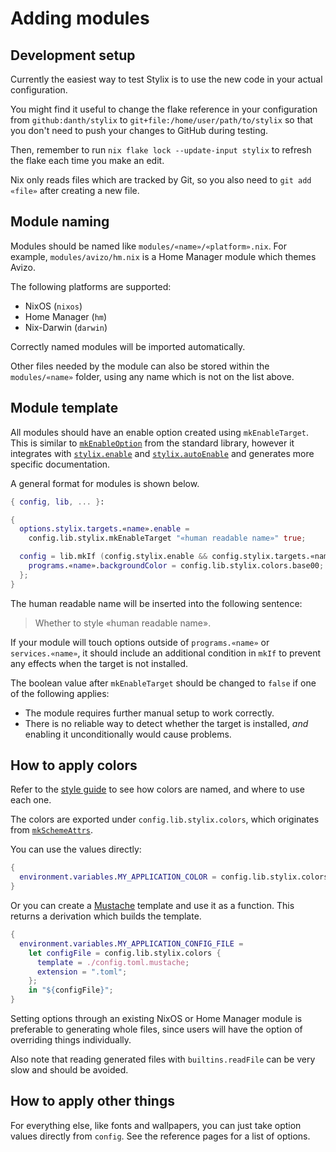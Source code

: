 # Adding modules

## Development setup

Currently the easiest way to test Stylix is to use the new code in your
actual configuration.

You might find it useful to change the flake reference in your configuration
from `github:danth/stylix` to `git+file:/home/user/path/to/stylix`
so that you don't need to push your changes to GitHub during testing.

Then, remember to run `nix flake lock --update-input stylix` to refresh the
flake each time you make an edit.

Nix only reads files which are tracked by Git, so you also need to
`git add «file»` after creating a new file.

## Module naming

Modules should be named like `modules/«name»/«platform».nix`. For example,
`modules/avizo/hm.nix` is a Home Manager module which themes Avizo.

The following platforms are supported:

- NixOS (`nixos`)
- Home Manager (`hm`)
- Nix-Darwin (`darwin`)

Correctly named modules will be imported automatically.

Other files needed by the module can also be stored within the
`modules/«name»` folder, using any name which is not on the list above.

## Module template

All modules should have an enable option created using `mkEnableTarget`.
This is similar to
[`mkEnableOption`](https://nix-community.github.io/docnix/reference/lib/options/lib-options-mkenableoption/)
from the standard library, however it integrates with
[`stylix.enable`](./options/nixos.md#stylixenable) and
[`stylix.autoEnable`](./options/nixos.md#stylixautoenable)
and generates more specific documentation.

A general format for modules is shown below.

```nix
{ config, lib, ... }:

{
  options.stylix.targets.«name».enable =
    config.lib.stylix.mkEnableTarget "«human readable name»" true;

  config = lib.mkIf (config.stylix.enable && config.stylix.targets.«name».enable) {
    programs.«name».backgroundColor = config.lib.stylix.colors.base00;
  };
}
```

The human readable name will be inserted into the following sentence:

> Whether to style «human readable name».

If your module will touch options outside of `programs.«name»` or `services.«name»`,
it should include an additional condition in `mkIf` to prevent any effects
when the target is not installed.

The boolean value after `mkEnableTarget` should be changed to `false` if
one of the following applies:

- The module requires further manual setup to work correctly.
- There is no reliable way to detect whether the target is installed, *and*
  enabling it unconditionally would cause problems.

## How to apply colors

Refer to the [style guide](./styling.md) to see how colors are named,
and where to use each one.

The colors are exported under `config.lib.stylix.colors`, which originates from
[`mkSchemeAttrs`](https://github.com/SenchoPens/base16.nix/blob/main/DOCUMENTATION.md#mkschemeattrs).

You can use the values directly:

```nix
{
  environment.variables.MY_APPLICATION_COLOR = config.lib.stylix.colors.base05;
}
```

Or you can create a [Mustache](http://mustache.github.io/) template and use
it as a function. This returns a derivation which builds the template.

```nix
{
  environment.variables.MY_APPLICATION_CONFIG_FILE =
    let configFile = config.lib.stylix.colors {
      template = ./config.toml.mustache;
      extension = ".toml";
    };
    in "${configFile}";
}
```

Setting options through an existing NixOS or Home Manager module is preferable
to generating whole files, since users will have the option of overriding things
individually.

Also note that reading generated files with `builtins.readFile` can be very
slow and should be avoided.

## How to apply other things

For everything else, like fonts and wallpapers, you can just take option values
directly from `config`. See the reference pages for a list of options.
